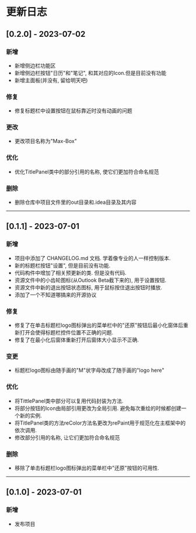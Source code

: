 # 更新日志

## [0.2.0] - 2023-07-02

### 新增

* 新增侧边栏功能区
* 新增侧边栏按钮"日历"和"笔记", 和其对应的Icon.但是目前没有功能
* 新增主面板(并没有, 留给明天吧)

### 修复

* 修复标题栏中设置按钮在鼠标靠近时没有动画的问题

### 更改

* 更改项目名称为"Max-Box"

### 优化

* 优化TitlePanel类中的部分引用的名称, 使它们更加符合命名规范

### 删除

* 删除仓库中项目文件里的out目录和.idea目录及其内容

---

## [0.1.1] - 2023-07-01

### 新增

* 项目中添加了 CHANGELOG.md 文档. 学着像专业的人一样控制版本.
* 新的标题栏按钮"设置", 但是目前没有功能.
* 代码构件中增加了相关预更新的类. 但是没有代码.
* 资源文件中的小齿轮图标(从Outlook Beta截下来的), 用于设置按钮.
* 资源文件中新的退出按钮状态图标, 用于鼠标按住退出按钮时播放.
* 添加了一个不知道哪搞来的开源协议

### 修复

* 修复了在单击标题栏logo图标弹出的菜单栏中的"还原"按钮后最小化窗体后重新打开会使得标题栏控件位置不正确的问题.
* 修复了在最小化后窗体重新打开后窗体大小显示不正确.

### 变更

* 标题栏logo图标由随手画的"M"状字母改成了随手画的"logo here"

### 优化

* 将TittlePanel类中部分可以复用代码封装为方法.
* 将部分按钮的Icon由局部引用更改为全局引用. 避免每次重绘的时候都创建一个新的实例.
* 将TitlePanel类的方法reColor方法名更改为rePaint用于规范化在主框架中的依次调用.
* 修改部分引用的名称, 让它们更加符合命名规范

### 删除

* 移除了单击标题栏logo图标弹出的菜单栏中"还原"按钮的可用性.

---

## [0.1.0] - 2023-07-01

### 新增

* 发布项目